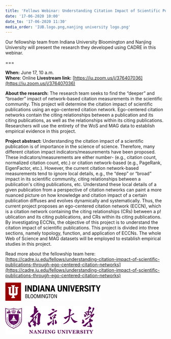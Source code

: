 ```yaml
---
title: 'Fellows Webinar: Understanding Citation Impact of Scientific Publications Through Ego-Centered Citation Networks'
date: '17-06-2020 10:00'
date_to: '17-06-2020 11:30'
media_order: 'IUB.logo.png,nanjing university logo.png'
---
```


Our fellowship team from Indiana University Bloomington and Nanjing University will present the research they developed using CADRE in this webinar.

===

**When:** June 17, 10 a.m.  
**Where**: Online 
**Livestream link:** [https://iu.zoom.us/j/376407036](https://iu.zoom.us/j/376407036)

**About the research:**
The research team seeks to find the “deeper” and “broader” impact of network-based citation measurements in the scientific community. This project will determine the citation impact of scientific publications using an ego-centered citation network. Ego-centered citation networks contain the citing relationships between a publication and its citing publications, as well as the relationships within its citing publications. Researchers will use the entirety of the WoS and MAG data to establish empirical evidence in this project.

**Project abstract:**
Understanding the citation impact of a scientific publication is of importance in the science of science. Therefore, many different citation impact indicators/measurements have been proposed. These indicators/measurements are either number- (e.g., citation count, normalized citation count, etc.) or citation network-based (e.g., PageRank, EigenFactor, etc.). However, the current citation network-based measurements tend to ignore local details, e.g., the “deep” or “broad” impact in its scientific community, citing relationships between a publication's citing publications, etc. Understand these local details of a given publication from a perspective of citation networks can paint a more nuanced picture on how knowledge and citation impact of a certain publication diffuses and evolves dynamically and systematically. Thus, the current project proposes an ego-centered citation network (ECCN), which is a citation network containing the citing relationships (CRs) between a p! ublication and its citing publications, and CRs within its citing publications. By investigating ECCNs, the objective of this project is to understand the citation impact of scientific publications. This project is divided into three sections, namely topology, function, and application of ECCNs. The whole Web of Science and MAG datasets will be employed to establish empirical studies in this project.

Read more about the fellowship team here: [https://cadre.iu.edu/fellows/understanding-citation-impact-of-scientific-publications-through-ego-centered-citation-networks](https://cadre.iu.edu/fellows/understanding-citation-impact-of-scientific-publications-through-ego-centered-citation-networks)

![Logo for Indiana University Bloomington.](IUB.logo.png?classes=float-left)

![Logo for Nanjing University.](nanjing%20university%20logo.png?classes=float-left)
